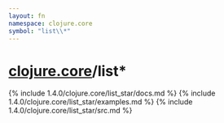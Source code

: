 ```yaml
---
layout: fn
namespace: clojure.core
symbol: "list\\*"
---
```


# [clojure.core](../)/list\*

{% include 1.4.0/clojure.core/list_star/docs.md %}
{% include 1.4.0/clojure.core/list_star/examples.md %}
{% include 1.4.0/clojure.core/list_star/src.md %}

